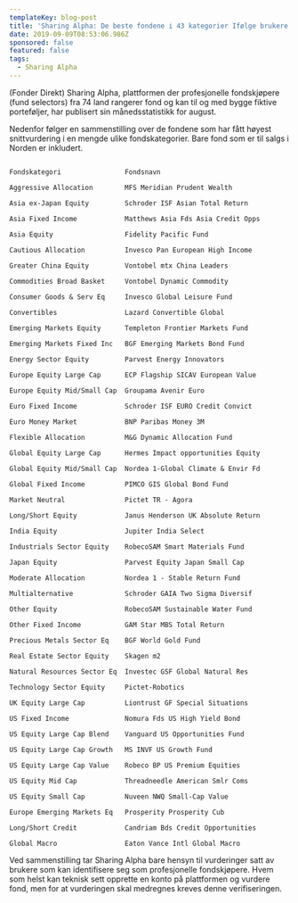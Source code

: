 ```yaml
---
templateKey: blog-post
title: 'Sharing Alpha: De beste fondene i 43 kategorier Ifølge brukere  '
date: 2019-09-09T08:53:06.986Z
sponsored: false
featured: false
tags:
  - Sharing Alpha
---
```

(Fonder Direkt) Sharing Alpha, plattformen der profesjonelle fondskjøpere (fund selectors) fra 74 land rangerer fond og kan til og med bygge fiktive porteføljer, har publisert sin månedsstatistikk for august. 



Nedenfor følger en sammenstilling over de fondene som har fått høyest snittvurdering i en mengde ulike fondskategorier. Bare fond som er til salgs i Norden er inkludert.

``` 

Fondskategori                Fondsnavn                          

Aggressive Allocation        MFS Meridian Prudent Wealth       

Asia ex-Japan Equity         Schroder ISF Asian Total Return   

Asia Fixed Income            Matthews Asia Fds Asia Credit Opps

Asia Equity                  Fidelity Pacific Fund 

Cautious Allocation          Invesco Pan European High Income 

Greater China Equity         Vontobel mtx China Leaders            

Commodities Broad Basket     Vontobel Dynamic Commodity        

Consumer Goods & Serv Eq     Invesco Global Leisure Fund       

Convertibles                 Lazard Convertible Global  

Emerging Markets Equity      Templeton Frontier Markets Fund 

Emerging Markets Fixed Inc   BGF Emerging Markets Bond Fund    

Energy Sector Equity         Parvest Energy Innovators

Europe Equity Large Cap      ECP Flagship SICAV European Value

Europe Equity Mid/Small Cap  Groupama Avenir Euro

Euro Fixed Income            Schroder ISF EURO Credit Convict  

Euro Money Market            BNP Paribas Money 3M

Flexible Allocation          M&G Dynamic Allocation Fund

Global Equity Large Cap      Hermes Impact opportunities Equity

Global Equity Mid/Small Cap  Nordea 1-Global Climate & Envir Fd

Global Fixed Income          PIMCO GIS Global Bond Fund        

Market Neutral               Pictet TR - Agora                 

Long/Short Equity            Janus Henderson UK Absolute Return

India Equity                 Jupiter India Select

Industrials Sector Equity    RobecoSAM Smart Materials Fund    

Japan Equity                 Parvest Equity Japan Small Cap  

Moderate Allocation          Nordea 1 - Stable Return Fund  

Multialternative             Schroder GAIA Two Sigma Diversif  

Other Equity                 RobecoSAM Sustainable Water Fund  

Other Fixed Income           GAM Star MBS Total Return         

Precious Metals Sector Eq    BGF World Gold Fund  

Real Estate Sector Equity    Skagen m2             

Natural Resources Sector Eq  Investec GSF Global Natural Res   

Technology Sector Equity     Pictet-Robotics         

UK Equity Large Cap          Liontrust GF Special Situations   

US Fixed Income              Nomura Fds US High Yield Bond

US Equity Large Cap Blend    Vanguard US Opportunities Fund    

US Equity Large Cap Growth   MS INVF US Growth Fund            

US Equity Large Cap Value    Robeco BP US Premium Equities     

US Equity Mid Cap            Threadneedle American Smlr Coms   

US Equity Small Cap          Nuveen NWQ Small-Cap Value    

Europe Emerging Markets Eq   Prosperity Prosperity Cub

Long/Short Credit            Candriam Bds Credit Opportunities 

Global Macro                 Eaton Vance Intl Global Macro

``` 

Ved sammenstilling tar Sharing Alpha bare hensyn til vurderinger satt av brukere som kan identifisere seg som profesjonelle fondskjøpere. Hvem som helst kan teknisk sett opprette en konto på plattformen og vurdere fond, men for at vurderingen skal medregnes kreves denne verifiseringen.
